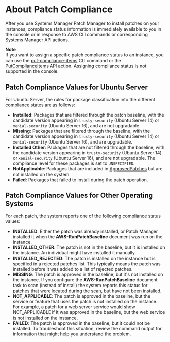 # About Patch Compliance<a name="about-patch-compliance"></a>

After you use Systems Manager Patch Manager to install patches on your instances, compliance status information is immediately available to you in the console or in response to AWS CLI commands or corresponding Systems Manager API actions\.

**Note**  
If you want to assign a specific patch compliance status to an instance, you can use the [put\-compliance\-items](https://docs.aws.amazon.com/cli/latest/reference/ssm/put-compliance-items.html) CLI command or the [PutComplianceItems](https://docs.aws.amazon.com/systems-manager/latest/APIReference/API_PutComplianceItems.html) API action\. Assigning compliance status is not supported in the console\.

## Patch Compliance Values for Ubuntu Server<a name="patch-compliance-values-ubuntu"></a>

For Ubuntu Server, the rules for package classification into the different compliance states are as follows:
+ **Installed**: Packages that are filtered through the patch baseline, with the candidate version appearing in `trusty-security` \(Ubuntu Server 14\) or `xenial-security` \(Ubuntu Server 16\), and are not upgradable\.
+ **Missing**: Packages that are filtered through the baseline, with the candidate version appearing in `trusty-security` \(Ubuntu Server 14\) or `xenial-security` \(Ubuntu Server 16\), and are upgradable\.
+ **Installed Other**: Packages that are not filtered through the baseline, with the candidate version appearing in `trusty-security` \(Ubuntu Server 14\) or `xenial-security` \(Ubuntu Server 16\), and are not upgradable\. The compliance level for these packages is set to `UNSPECIFIED`\.
+ **NotApplicable**: Packages that are included in [ApprovedPatches](https://docs.aws.amazon.com/systems-manager/latest/APIReference/API_CreatePatchBaseline.html#EC2-CreatePatchBaseline-request-ApprovedPatches) but are not installed on the system\.
+ **Failed**: Packages that failed to install during the patch operation\.

## Patch Compliance Values for Other Operating Systems<a name="patch-compliance-values-other"></a>

For each patch, the system reports one of the following compliance status values: 
+ **INSTALLED**: Either the patch was already installed, or Patch Manager installed it when the **AWS\-RunPatchBaseline** document was run on the instance\.
+ **INSTALLED\_OTHER**: The patch is not in the baseline, but it is installed on the instance\. An individual might have installed it manually\.
+ **INSTALLED\_REJECTED**: The patch is installed on the instance but is specified in a rejected patches list\. This typically means the patch was installed before it was added to a list of rejected patches\.
+ **MISSING**: The patch is approved in the baseline, but it's not installed on the instance\. If you configure the **AWS\-RunPatchBaseline** document task to scan \(instead of install\) the system reports this status for patches that were located during the scan, but have not been installed\.
+ **NOT\_APPLICABLE**: The patch is approved in the baseline, but the service or feature that uses the patch is not installed on the instance\. For example, a patch for a web server service would show NOT\_APPLICABLE if it was approved in the baseline, but the web service is not installed on the instance\.
+ **FAILED**: The patch is approved in the baseline, but it could not be installed\. To troubleshoot this situation, review the command output for information that might help you understand the problem\. 